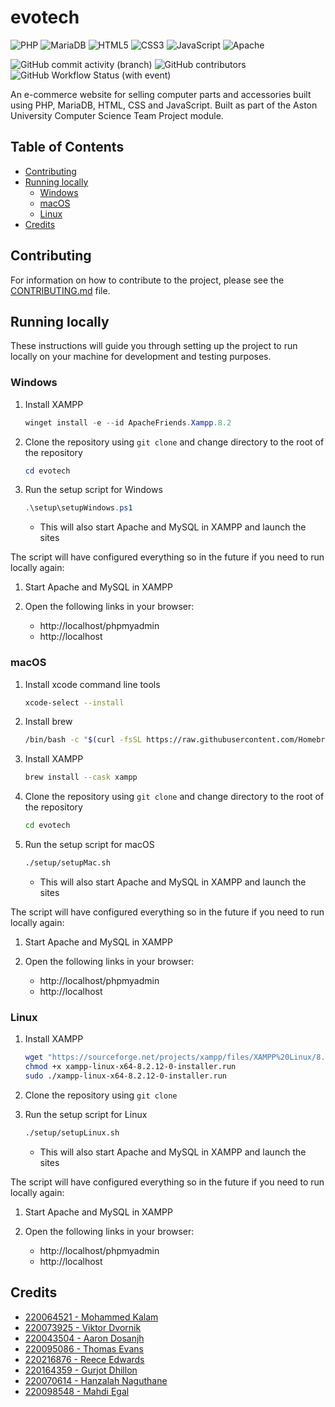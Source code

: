 # evotech
![PHP](https://img.shields.io/badge/php-%23777BB4.svg?style=for-the-badge&logo=php&logoColor=white)
![MariaDB](https://img.shields.io/badge/MariaDB-003545?style=for-the-badge&logo=mariadb&logoColor=white)
![HTML5](https://img.shields.io/badge/html5-%23E34F26.svg?style=for-the-badge&logo=html5&logoColor=white)
![CSS3](https://img.shields.io/badge/css3-%231572B6.svg?style=for-the-badge&logo=css3&logoColor=white)
![JavaScript](https://img.shields.io/badge/javascript-%23323330.svg?style=for-the-badge&logo=javascript&logoColor=%23F7DF1E)
![Apache](https://img.shields.io/badge/apache-%23D42029.svg?style=for-the-badge&logo=apache&logoColor=white)

![GitHub commit activity (branch)](https://img.shields.io/github/commit-activity/m/aston-cs2tp-evotech/evotech)
![GitHub contributors](https://img.shields.io/github/contributors/aston-cs2tp-evotech/evotech)
![GitHub Workflow Status (with event)](https://img.shields.io/github/actions/workflow/status/aston-cs2tp-evotech/evotech/test_and_depoly.yml)


An e-commerce website for selling computer parts and accessories built using PHP, MariaDB, HTML, CSS and JavaScript.
Built as part of the Aston University Computer Science Team Project module.

## Table of Contents
- [Contributing](#contributing)
- [Running locally](#running-locally)
    - [Windows](#windows)
    - [macOS](#macos)
    - [Linux](#linux)
- [Credits](#credits)


## Contributing
For information on how to contribute to the project, please see the [CONTRIBUTING.md](CONTRIBUTING.md) file.

## Running locally
These instructions will guide you through setting up the project to run locally on your machine for development and testing purposes.
### Windows

1. Install XAMPP
    ```powershell
    winget install -e --id ApacheFriends.Xampp.8.2
    ```

2. Clone the repository using `git clone` and change directory to the root of the repository
    ```powershell
    cd evotech
    ```

3. Run the setup script for Windows
    ```powershell
    .\setup\setupWindows.ps1
    ```
    - This will also start Apache and MySQL in XAMPP and launch the sites

The script will have configured everything so in the future if you need to run locally again:

1. Start Apache and MySQL in XAMPP

2. Open the following links in your browser:
    - http://localhost/phpmyadmin
    - http://localhost

### macOS

1. Install xcode command line tools
    ```bash
    xcode-select --install
    ```

2. Install brew
    ```bash
    /bin/bash -c "$(curl -fsSL https://raw.githubusercontent.com/Homebrew/install/HEAD/install.sh) NONINTERACTIVE=1"
    ```
3. Install XAMPP
    ```bash
    brew install --cask xampp
    ```
    
4. Clone the repository using `git clone` and change directory to the root of the repository
    ```bash
    cd evotech
    ```
5. Run the setup script for macOS
    ```bash
    ./setup/setupMac.sh
    ```
    - This will also start Apache and MySQL in XAMPP and launch the sites

The script will have configured everything so in the future if you need to run locally again:

1. Start Apache and MySQL in XAMPP

2. Open the following links in your browser:
    - http://localhost/phpmyadmin
    - http://localhost

### Linux

1. Install XAMPP
    ```bash
    wget "https://sourceforge.net/projects/xampp/files/XAMPP%20Linux/8.2.12/xampp-linux-x64-8.2.12-0-installer.run"
    chmod +x xampp-linux-x64-8.2.12-0-installer.run
    sudo ./xampp-linux-x64-8.2.12-0-installer.run
    ```

2. Clone the repository using `git clone`

3. Run the setup script for Linux
    ```bash
    ./setup/setupLinux.sh
    ```
    - This will also start Apache and MySQL in XAMPP and launch the sites

The script will have configured everything so in the future if you need to run locally again:

1. Start Apache and MySQL in XAMPP

2. Open the following links in your browser:
    - http://localhost/phpmyadmin
    - http://localhost

## Credits

- [220064521 - Mohammed Kalam](https://github.com/YourKalamity)
- [220073925 - Viktor Dvornik](https://github.com/ToadallyStupid)
- [220043504 - Aaron Dosanjh](https://github.com/Aaron3455454)
- [220095086 - Thomas Evans](https://github.com/TomE134)
- [220216876 - Reece Edwards](https://github.com/Reece-Edwards)
- [220164359 - Gurjot Dhillon](https://github.com/gurjotsd)
- [220070614 - Hanzalah Naguthane](https://github.com/realhanzalah)
- [220098548 - Mahdi Egal](https://github.com/PhantomCodeing)
